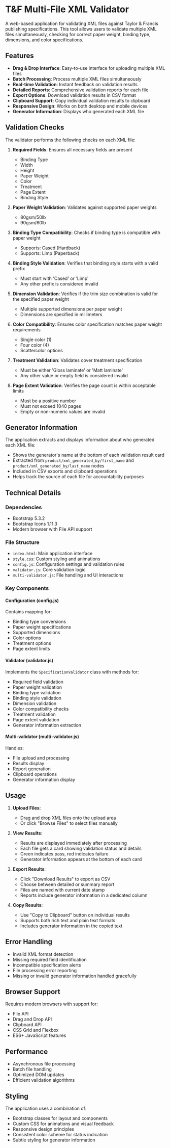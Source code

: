 # T&F Multi-File XML Validator

A web-based application for validating XML files against Taylor & Francis publishing specifications. This tool allows users to validate multiple XML files simultaneously, checking for correct paper weight, binding type, dimensions, and color specifications.

## Features

- **Drag & Drop Interface**: Easy-to-use interface for uploading multiple XML files
- **Batch Processing**: Process multiple XML files simultaneously
- **Real-time Validation**: Instant feedback on validation results
- **Detailed Reports**: Comprehensive validation reports for each file
- **Export Options**: Download validation results in CSV format
- **Clipboard Support**: Copy individual validation results to clipboard
- **Responsive Design**: Works on both desktop and mobile devices
- **Generator Information**: Displays who generated each XML file

## Validation Checks

The validator performs the following checks on each XML file:

1. **Required Fields**: Ensures all necessary fields are present
   - Binding Type
   - Width
   - Height
   - Paper Weight
   - Color
   - Treatment
   - Page Extent
   - Binding Style

2. **Paper Weight Validation**: Validates against supported paper weights
   - 80gsm/50lb
   - 90gsm/60lb

3. **Binding Type Compatibility**: Checks if binding type is compatible with paper weight
   - Supports: Cased (Hardback)
   - Supports: Limp (Paperback)

4. **Binding Style Validation**: Verifies that binding style starts with a valid prefix
   - Must start with 'Cased' or 'Limp'
   - Any other prefix is considered invalid

5. **Dimension Validation**: Verifies if the trim size combination is valid for the specified paper weight
   - Multiple supported dimensions per paper weight
   - Dimensions are specified in millimeters

6. **Color Compatibility**: Ensures color specification matches paper weight requirements
   - Single color (1)
   - Four color (4)
   - Scattercolor options

7. **Treatment Validation**: Validates cover treatment specification
   - Must be either 'Gloss laminate' or 'Matt laminate'
   - Any other value or empty field is considered invalid

8. **Page Extent Validation**: Verifies the page count is within acceptable limits
   - Must be a positive number
   - Must not exceed 1040 pages
   - Empty or non-numeric values are invalid

## Generator Information

The application extracts and displays information about who generated each XML file:
- Shows the generator's name at the bottom of each validation result card
- Extracted from `product/xml_generated_by/first_name` and `product/xml_generated_by/last_name` nodes
- Included in CSV exports and clipboard operations
- Helps track the source of each file for accountability purposes

## Technical Details

### Dependencies

- Bootstrap 5.3.2
- Bootstrap Icons 1.11.3
- Modern browser with File API support

### File Structure

- `index.html`: Main application interface
- `style.css`: Custom styling and animations
- `config.js`: Configuration settings and validation rules
- `validator.js`: Core validation logic
- `multi-validator.js`: File handling and UI interactions

### Key Components

#### Configuration (config.js)
Contains mapping for:
- Binding type conversions
- Paper weight specifications
- Supported dimensions
- Color options
- Treatment options
- Page extent limits

#### Validator (validator.js)
Implements the `SpecificationValidator` class with methods for:
- Required field validation
- Paper weight validation
- Binding type validation
- Binding style validation
- Dimension validation
- Color compatibility checks
- Treatment validation
- Page extent validation
- Generator information extraction

#### Multi-validator (multi-validator.js)
Handles:
- File upload and processing
- Results display
- Report generation
- Clipboard operations
- Generator information display

## Usage

1. **Upload Files**:
   - Drag and drop XML files onto the upload area
   - Or click "Browse Files" to select files manually

2. **View Results**:
   - Results are displayed immediately after processing
   - Each file gets a card showing validation status and details
   - Green indicates pass, red indicates failure
   - Generator information appears at the bottom of each card

3. **Export Results**:
   - Click "Download Results" to export as CSV
   - Choose between detailed or summary report
   - Files are named with current date stamp
   - Reports include generator information in a dedicated column

4. **Copy Results**:
   - Use "Copy to Clipboard" button on individual results
   - Supports both rich text and plain text formats
   - Includes generator information in the copied text

## Error Handling

- Invalid XML format detection
- Missing required field identification
- Incompatible specification alerts
- File processing error reporting
- Missing or invalid generator information handled gracefully

## Browser Support

Requires modern browsers with support for:
- File API
- Drag and Drop API
- Clipboard API
- CSS Grid and Flexbox
- ES6+ JavaScript features

## Performance

- Asynchronous file processing
- Batch file handling
- Optimized DOM updates
- Efficient validation algorithms

## Styling

The application uses a combination of:
- Bootstrap classes for layout and components
- Custom CSS for animations and visual feedback
- Responsive design principles
- Consistent color scheme for status indication
- Subtle styling for generator information
